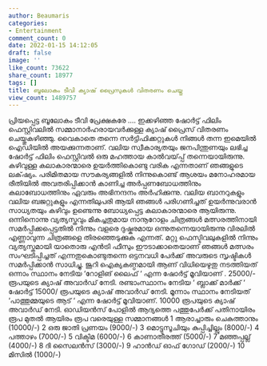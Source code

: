 ```yaml
---
author: Beaumaris
categories:
- Entertainment
comment_count: 0
date: 2022-01-15 14:12:05
draft: false
image: ''
like_count: 73622
share_count: 18977
tags: []
title: ബൂലോകം ടീവി ക്യാഷ് പ്രൈസുകൾ വിതരണം ചെയ്തു
view_count: 1489757
---
```


പ്രിയപ്പെട്ട ബൂലോകം ടീവി പ്രേക്ഷകരേ .... ഇക്കഴിഞ്ഞ ഷോർട്ട് ഫിലിം ഫെസ്റ്റിവലിൽ സമ്മാനാർഹരായവർക്കുള്ള ക്യാഷ് പ്രൈസ് വിതരണം ചെയ്തുകഴിഞ്ഞു. വൈകാതെ തന്നെ സർട്ടിഫിക്കറ്റുകൾ നിങ്ങൾ തന്ന ഇമെയിൽ ഐഡിയിൽ അയക്കുന്നതാണ്. വലിയ സ്വീകാര്യതയും ജനപിന്തുണയും ലഭിച്ച ഷോർട്ട് ഫിലിം ഫെസ്റ്റിവൽ ഒരു മഹത്തായ കാൽവയ്‌പ്പ് തന്നെയായിരുന്നു. കഴിവുള്ള കലാകാരന്മാരെ ഉയർത്തികൊണ്ടു വരിക എന്നതാണ് ഞങ്ങളുടെ ലക്‌ഷ്യം. പരിമിതമായ സൗകര്യങ്ങളിൽ നിന്നുകൊണ്ട് ആശയം മനോഹരമായ രീതിയിൽ അവതരിപ്പിക്കാൻ കാണിച്ച അർപ്പണബോധത്തിനും കലാബോധത്തിനും ഏവരും അഭിനന്ദനം അർഹിക്കുന്നു. വലിയ ബാനറുകളും വലിയ ബജറ്റുകളും എന്നതിലുപരി ആയി ഞങ്ങൾ പരിഗണിച്ചത് ഉയർന്നുവരാൻ സാധ്യതയും കഴിവും ഉണ്ടെന്നു ബോധ്യപ്പെട്ട കലാകാരന്മാരെ ആയിരുന്നു. ഒന്നിനൊന്നു വ്യത്യസ്തവും മികച്ചതുമായ നാനൂറോളം ചിത്രങ്ങൾ മത്സരത്തിനായി സമർപ്പിക്കപ്പെട്ടതിൽ നിന്നും വളരെ ദുഷ്കരമായ ഒന്നുതന്നെയായിരുന്നു വിരലിൽ എണ്ണാവുന്ന ചിത്രങ്ങളെ തിരഞ്ഞെടുക്കുക എന്നത്. മറ്റു ഫെസ്ടിവലുകളിൽ നിന്നും വ്യത്യസ്തമായി യാതൊരു എൻട്രി ഫീസും ഈടാക്കാതെയാണ് ഞങ്ങൾ മത്സരം സംഘടിപ്പിച്ചത് എന്നതുകൊണ്ടുതന്നെ ഒട്ടനവധി പേർക്ക് അവരുടെ സൃഷ്ടികൾ സമർപ്പിക്കാൻ സാധിച്ചു. ജൂറി ഐക്യകണ്ഠമായി ആണ് വിധിയെഴുതു നടത്തിയത് ഒന്നാം സ്ഥാനം നേടിയ ‘റോളിങ് ലൈഫ് ‘ എന്ന ഷോർട്ട് മൂവിയാണ് . 25000/- രൂപയുടെ ക്യാഷ് അവാർഡ് നേടി. രണ്ടാംസ്ഥാനം നേടിയ ‘ ബ്ലാക്ക് മാർക്ക് ‘ ഷോർട്ട് 15000/ രൂപയുടെ ക്യാഷ് അവാർഡ് നേടി. മൂന്നാം സ്ഥാനം നേടിയത് ‘പാത്തുമ്മയുടെ ആട് ‘ എന്ന ഷോർട്ട് മൂവിയാണ്. 10000 രൂപയുടെ ക്യാഷ് അവാർഡ് നേടി. ഓഡിയൻസ് പോളിൽ ആദ്യത്തെ പത്തുപേർക്ക് പതിനായിരം രൂപ മുതൽ ആയിരം രൂപ വരെയുള്ള സമ്മാനങ്ങൾ 1 ആരാച്ചാരും ചെകുത്താനും (10000/-) 2 ഒരു ജാതി പ്രണയം (9000/-) 3 മൊട്ടുസൂചിയും കുപ്പിച്ചില്ലും (8000/-) 4 പത്താഴം (7000/-) 5 വിക്ടിമ (6000/-) 6 കാണാതീരത്ത് (5000/-) 7 മഞ്ഞപ്പല്ല് (4000/-) 8 ദി സൈലൻസ് (3000/-) 9 ഹാൻഡ് ഓഫ് ഗോഡ് (2000/-) 10 മിസിൽ (1000/-)